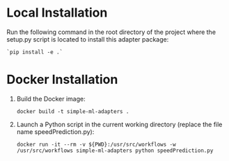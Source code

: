 # Local Installation

Run the following command in the root directory of the project where the setup.py script is located to install this adapter package: 

    `pip install -e .`

# Docker Installation

1. Build the Docker image:

    `docker build -t simple-ml-adapters .`

2. Launch a Python script in the current working directory (replace the file name speedPrediction.py):

    `docker run -it --rm -v ${PWD}:/usr/src/workflows -w /usr/src/workflows simple-ml-adapters python speedPrediction.py`